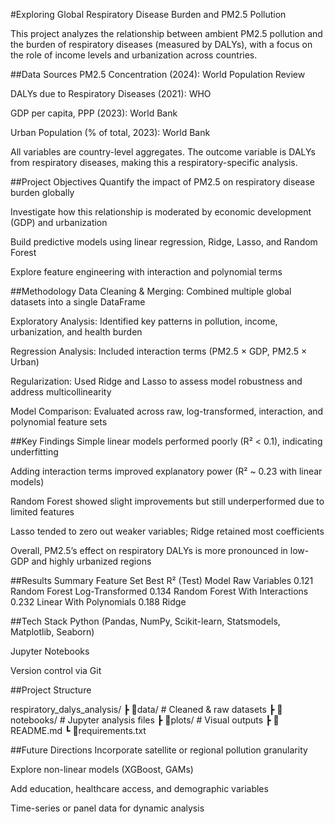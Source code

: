 #Exploring Global Respiratory Disease Burden and PM2.5 Pollution

This project analyzes the relationship between ambient PM2.5 pollution and the burden of respiratory diseases (measured by DALYs), with a focus on the role of income levels and urbanization across countries.

##Data Sources
PM2.5 Concentration (2024): World Population Review

DALYs due to Respiratory Diseases (2021): WHO

GDP per capita, PPP (2023): World Bank

Urban Population (% of total, 2023): World Bank

All variables are country-level aggregates. The outcome variable is DALYs from respiratory diseases, making this a respiratory-specific analysis.

##Project Objectives
Quantify the impact of PM2.5 on respiratory disease burden globally

Investigate how this relationship is moderated by economic development (GDP) and urbanization

Build predictive models using linear regression, Ridge, Lasso, and Random Forest

Explore feature engineering with interaction and polynomial terms

##Methodology
Data Cleaning & Merging: Combined multiple global datasets into a single DataFrame

Exploratory Analysis: Identified key patterns in pollution, income, urbanization, and health burden

Regression Analysis: Included interaction terms (PM2.5 × GDP, PM2.5 × Urban)

Regularization: Used Ridge and Lasso to assess model robustness and address multicollinearity

Model Comparison: Evaluated across raw, log-transformed, interaction, and polynomial feature sets

##Key Findings
Simple linear models performed poorly (R² < 0.1), indicating underfitting

Adding interaction terms improved explanatory power (R² ~ 0.23 with linear models)

Random Forest showed slight improvements but still underperformed due to limited features

Lasso tended to zero out weaker variables; Ridge retained most coefficients

Overall, PM2.5’s effect on respiratory DALYs is more pronounced in low-GDP and highly urbanized regions

##Results Summary
Feature Set	Best R² (Test)	Model
Raw Variables	0.121	Random Forest
Log-Transformed	0.134	Random Forest
With Interactions	0.232	Linear
With Polynomials	0.188	Ridge

##Tech Stack
Python (Pandas, NumPy, Scikit-learn, Statsmodels, Matplotlib, Seaborn)

Jupyter Notebooks

Version control via Git

##Project Structure

 respiratory_dalys_analysis/
 ┣ 📜data/              # Cleaned & raw datasets
 ┣ 📜notebooks/         # Jupyter analysis files
 ┣ 📜plots/             # Visual outputs
 ┣ 📜README.md
 ┗ 📜requirements.txt

##Future Directions
Incorporate satellite or regional pollution granularity

Explore non-linear models (XGBoost, GAMs)

Add education, healthcare access, and demographic variables

Time-series or panel data for dynamic analysis